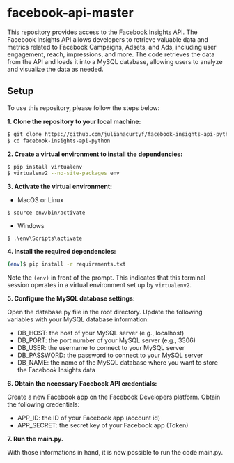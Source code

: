 # facebook-api-master

This repository provides access to the Facebook Insights API. The Facebook Insights API allows developers to retrieve valuable data and metrics related to Facebook Campaigns, Adsets, and Ads, including user engagement, reach, impressions, and more. The code retrieves the data from the API and loads it into a MySQL database, allowing users to analyze and visualize the data as needed.


## Setup

To use this repository, please follow the steps below:

__1. Clone the repository to your local machine:__

```sh
$ git clone https://github.com/julianacurtyf/facebook-insights-api-python.git
$ cd facebook-insights-api-python
```

__2. Create a virtual environment to install the dependencies:__

```sh
$ pip install virtualenv
$ virtualenv2 --no-site-packages env
```

__3. Activate the virtual environment:__

- MacOS or Linux
```
$ source env/bin/activate
```
- Windows
```
$ .\env\Scripts\activate
```

__4. Install the required dependencies:__

```sh
(env)$ pip install -r requirements.txt
```
Note the `(env)` in front of the prompt. This indicates that this terminal
session operates in a virtual environment set up by `virtualenv2`.

__5. Configure the MySQL database settings:__

Open the database.py file in the root directory.
Update the following variables with your MySQL database information:
- DB_HOST: the host of your MySQL server (e.g., localhost)
- DB_PORT: the port number of your MySQL server (e.g., 3306)
- DB_USER: the username to connect to your MySQL server
- DB_PASSWORD: the password to connect to your MySQL server
- DB_NAME: the name of the MySQL database where you want to store the Facebook Insights data

__6. Obtain the necessary Facebook API credentials:__

Create a new Facebook app on the Facebook Developers platform.
Obtain the following credentials:
- APP_ID: the ID of your Facebook app (account id)
- APP_SECRET: the secret key of your Facebook app (Token)

__7. Run the main.py.__

With those informations in hand, it is now possible to run the code main.py.
